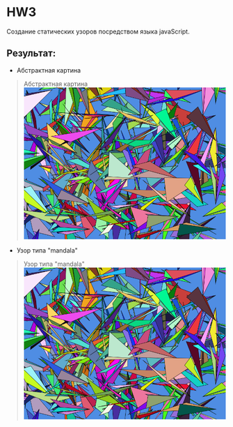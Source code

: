 # HW3
Создание статических узоров посредством языка javaScript. 

## Результат:

- Абстрактная картина
> Абстрактная картина
![Результат выполнения](https://github.com/denisovmisis/CS101/blob/master/HW03/image/asset.png) 

- Узор типа "mandala" 
> Узор типа "mandala"
![Результат выполнения](https://github.com/denisovmisis/CS101/blob/master/HW03/image/asset.png) 